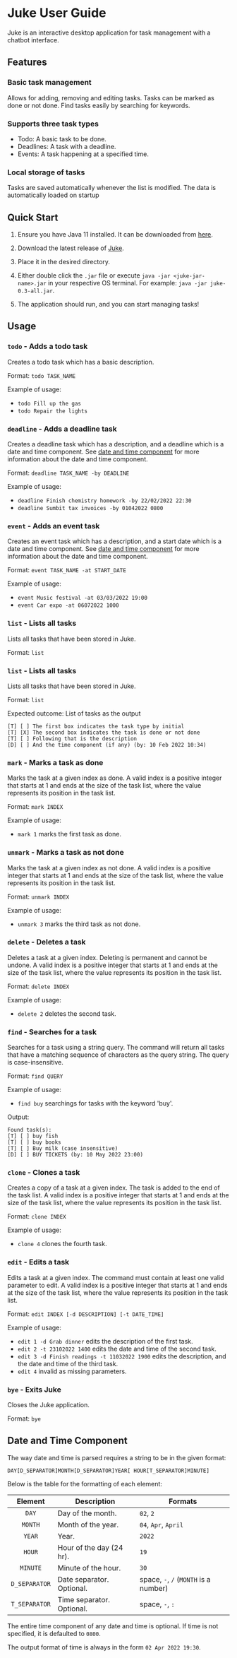# Juke User Guide

Juke is an interactive desktop application for task management with a chatbot interface.

## Features 

### Basic task management

Allows for adding, removing and editing tasks.
Tasks can be marked as done or not done.
Find tasks easily by searching for keywords.

### Supports three task types

- Todo: A basic task to be done.
- Deadlines: A task with a deadline.
- Events: A task happening at a specified time.

### Local storage of tasks

Tasks are saved automatically whenever the list is modified.
The data is automatically loaded on startup

## Quick Start

1. Ensure you have Java 11 installed.
   It can be downloaded from [here](https://www.oracle.com/java/technologies/downloads/).
   
2. Download the latest release of [Juke](https://github.com/Spyobird/ip/release).
3. Place it in the desired directory.
4. Either double click the `.jar` file or
   execute `java -jar <juke-jar-name>.jar` in your respective OS terminal.
   For example: `java -jar juke-0.3-all.jar`.
   
5. The application should run, and you can start managing tasks!

## Usage

### `todo` - Adds a todo task

Creates a todo task which has a basic description.

Format: `todo TASK_NAME`

Example of usage:

- `todo Fill up the gas`
- `todo Repair the lights`

### `deadline` - Adds a deadline task

Creates a deadline task which has a description, and a deadline which is a date and time component.
See [date and time component](#date-and-time-component) for more information about the date and time component.

Format: `deadline TASK_NAME -by DEADLINE`

Example of usage:

- `deadline Finish chemistry homework -by 22/02/2022 22:30`
- `deadline Sumbit tax invoices -by 01042022 0800`

### `event` - Adds an event task

Creates an event task which has a description, and a start date which is a date and time component.
See [date and time component](#date-and-time-component) for more information about the date and time component.

Format: `event TASK_NAME -at START_DATE`

Example of usage:

- `event Music festival -at 03/03/2022 19:00`
- `event Car expo -at 06072022 1000`

### `list` - Lists all tasks

Lists all tasks that have been stored in Juke.

Format: `list`

### `list` - Lists all tasks

Lists all tasks that have been stored in Juke.

Format: `list`

Expected outcome: List of tasks as the output
```
[T] [ ] The first box indicates the task type by initial
[T] [X] The second box indicates the task is done or not done
[T] [ ] Following that is the description
[D] [ ] And the time component (if any) (by: 10 Feb 2022 10:34)
```

### `mark` - Marks a task as done

Marks the task at a given index as done.
A valid index is a positive integer that starts at 1 and ends at the size of the task list,
where the value represents its position in the task list.

Format: `mark INDEX`

Example of usage:

- `mark 1` marks the first task as done.

### `unmark` - Marks a task as not done

Marks the task at a given index as not done.
A valid index is a positive integer that starts at 1 and ends at the size of the task list,
where the value represents its position in the task list.

Format: `unmark INDEX`

Example of usage:

- `unmark 3` marks the third task as not done.

### `delete` - Deletes a task

Deletes a task at a given index. Deleting is permanent and cannot be undone.
A valid index is a positive integer that starts at 1 and ends at the size of the task list,
where the value represents its position in the task list.

Format: `delete INDEX`

Example of usage:

- `delete 2` deletes the second task.

### `find` - Searches for a task

Searches for a task using a string query.
The command will return all tasks that have a matching sequence of
characters as the query string. The query is case-insensitive.

Format: `find QUERY`

Example of usage:

- `find buy` searchings for tasks with the keyword 'buy'.

Output:
```
Found task(s):
[T] [ ] buy fish
[T] [ ] buy books
[T] [ ] Buy milk (case insensitive)
[D] [ ] BUY TICKETS (by: 10 May 2022 23:00)
```

### `clone` - Clones a task

Creates a copy of a task at a given index. The task is added to the end of the task list.
A valid index is a positive integer that starts at 1 and ends at the size of the task list,
where the value represents its position in the task list.

Format: `clone INDEX`

Example of usage:

- `clone 4` clones the fourth task.

### `edit` - Edits a task

Edits a task at a given index. The command must contain at least one valid parameter to edit.
A valid index is a positive integer that starts at 1 and ends at the size of the task list,
where the value represents its position in the task list.

Format: `edit INDEX [-d DESCRIPTION] [-t DATE_TIME]`

Example of usage:

- `edit 1 -d Grab dinner` edits the description of the first task.
- `edit 2 -t 23102022 1400` edits the date and time of the second task.
- `edit 3 -d Finish readings -t 11032022 1900` edits the description, and the date and time of the third task.
- `edit 4` invalid as missing parameters.

### `bye` - Exits Juke

Closes the Juke application.

Format: `bye`

## Date and Time Component

The way date and time is parsed requires a string to be in the given format:

`DAY[D_SEPARATOR]MONTH[D_SEPARATOR]YEAR[ HOUR[T_SEPARATOR]MINUTE]`

Below is the table for the formatting of each element:

|Element|Description|Formats|
|:---:|---|---|
|`DAY`|Day of the month.|`02`, `2`|
|`MONTH`|Month of the year.|`04`, `Apr`, `April`|
|`YEAR`|Year.|`2022`|
|`HOUR`|Hour of the day (24 hr).|`19`|
|`MINUTE`|Minute of the hour. |`30`|
|`D_SEPARATOR`|Date separator. Optional.|space, `-`, `/` (`MONTH` is a number)|
|`T_SEPARATOR`|Time separator. Optional.|space, `-`, `:`|

The entire time component of any date and time is optional.
If time is not specified, it is defaulted to `0800`.

The output format of time is always in the form `02 Apr 2022 19:30`.
